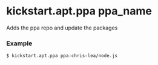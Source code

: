# kickstart.apt.ppa ppa_name
Adds the ppa repo and update the packages

### Example

```bash
$ kickstart.apt.ppa ppa:chris-lea/node.js
```
